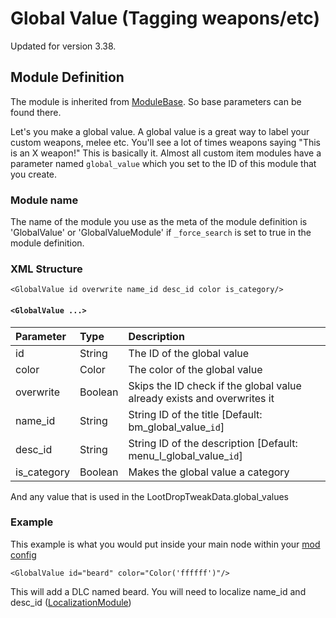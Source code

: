 # Global Value \(Tagging weapons/etc\)

Updated for version 3.38.

## Module Definition

The module is inherited from [ModuleBase](https://luffyyy.gitbook.io/beardlib/modules/modulebase). So base parameters can be found there.

Let's you make a global value. A global value is a great way to label your custom weapons, melee etc. You'll see a lot of times weapons saying "This is an X weapon!" This is basically it. Almost all custom item modules have a parameter named `global_value` which you set to the ID of this module that you create.

### Module name

The name of the module you use as the meta of the module definition is 'GlobalValue' or 'GlobalValueModule' if `_force_search` is set to true in the module definition.

### XML Structure

```markup
<GlobalValue id overwrite name_id desc_id color is_category/>
```

#### `<GlobalValue ...>`

| Parameter | Type | Description |
| :--- | :--- | :--- |
| id | String | The ID of the global value |
| color | Color | The color of the global value |
| overwrite | Boolean | Skips the ID check if the global value already exists and overwrites it |
| name\_id | String | String ID of the title \[Default: bm_global\_value_`id`\] |
| desc\_id | String | String ID of the description \[Default: menu_l\_global\_value_`id`\] |
| is\_category | Boolean | Makes the global value a category |

And any value that is used in the LootDropTweakData.global\_values

### Example

This example is what you would put inside your main node within your [mod config](https://github.com/GreatBigBushyBeard/PAYDAY-2-BeardLib/wiki/Module-Config)

```markup
<GlobalValue id="beard" color="Color('ffffff')"/>
```

This will add a DLC named beard. You will need to localize name\_id and desc\_id \([LocalizationModule](https://luffyyy.gitbook.io/beardlib/modules/localizationmodule)\)

